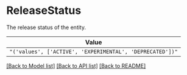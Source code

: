 # ReleaseStatus

The release status of the entity.

| **Value** |
| --------- |
| `"('values', ['ACTIVE', 'EXPERIMENTAL', 'DEPRECATED'])"` |


[[Back to Model list]](../../../README.md#models-v1-link) [[Back to API list]](../../../README.md#documentation-for-api-endpoints) [[Back to README]](../../../README.md)
